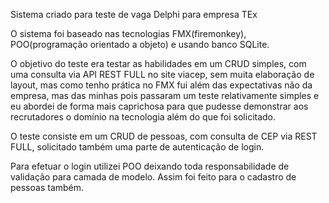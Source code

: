 Sistema criado para teste de vaga Delphi para empresa TEx

O sistema foi baseado nas tecnologias FMX(firemonkey), POO(programação orientado a objeto) e usando banco SQLite.

O objetivo do teste era testar as habilidades em um CRUD simples, com uma consulta via API REST FULL no site viacep, sem muita elaboração de layout, mas como tenho prática no FMX fui além das expectativas não da empresa, mas das minhas pois passaram um teste relativamente simples e eu abordei de forma mais caprichosa para que pudesse demonstrar aos recrutadores o domínio na tecnologia além do que foi solicitado.

O teste consiste em um CRUD de pessoas, com consulta de CEP via REST FULL, solicitado também uma parte de autenticação de login.

Para efetuar o login utilizei POO deixando toda responsabilidade de validação para camada de modelo. Assim foi feito para o cadastro de pessoas também.
